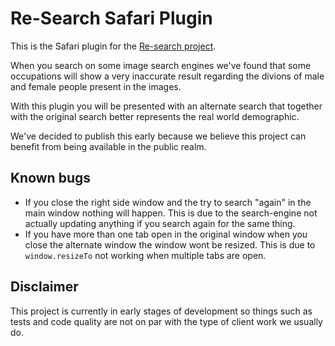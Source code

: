 # Re-Search Safari Plugin

This is the Safari plugin for the [Re-search project](http://semcon.com/re-search).

When you search on some image search engines we've found that some occupations will
show a very inaccurate result regarding the divions of male and female people present in the images.

With this plugin you will be presented with an alternate search that together with
the original search better represents the real world demographic.

We've decided to publish this early because we believe this project can benefit from being
available in the public realm.

## Known bugs
 * If you close the right side window and the try to search "again" in the main window nothing will happen. This is due to the search-engine not actually updating anything if you search again for the same thing.
 * If you have more than one tab open in the original window when you close the alternate window the window wont be resized. This is due to `window.resizeTo` not working when multiple tabs are open.

## Disclaimer

This project is currently in early stages of development so things such as tests and code quality are not on par with the type of client work we usually do.
